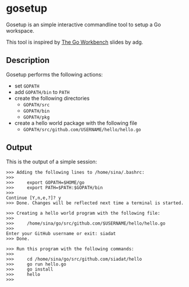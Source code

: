 # gosetup

Gosetup is an simple interactive commandline tool to setup a Go workspace.

This tool is inspired by [The Go Workbench](https://docs.google.com/presentation/d/1mUIX3btCiGPguqJOE4h9HDoOW3VyhU2-tzXufz9PqQ0/edit#slide=id.p) slides by adg.

## Description

Gosetup performs the following actions:

- set `GOPATH`
- add `GOPATH/bin` to `PATH`
- create the following directories
  - `GOPATH/src`
  - `GOPATH/bin`
  - `GOPATH/pkg`
- create a hello world package with the following file
  - `GOPATH/src/github.com/USERNAME/hello/hello.go`

## Output

This is the output of a simple session:

    >>> Adding the following lines to /home/sina/.bashrc:
    >>> 
    >>>     export GOPATH=$HOME/go
    >>>     export PATH=$PATH:$GOPATH/bin
    >>> 
    Continue [Y,n,e,?]? y
    >>> Done. Changes will be reflected next time a terminal is started.
    
    >>> Creating a hello world program with the following file:
    >>> 
    >>>     /home/sina/go/src/github.com/$USERNAME/hello/hello.go
    >>> 
    Enter your GitHub username or exit: siadat
    >>> Done.
    
    >>> Run this program with the following commands:
    >>> 
    >>>     cd /home/sina/go/src/github.com/siadat/hello
    >>>     go run hello.go
    >>>     go install
    >>>     hello
    >>> 
